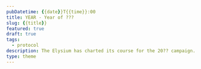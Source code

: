 ```yaml
---
pubDatetime: {{date}}T{{time}}:00
title: YEAR - Year of ???
slug: {{title}}
featured: true
draft: true
tags:
  - protocol
description: The Elysium has charted its course for the 20?? campaign. Quests are locked in, equipment is double-checked, and thrusters are engaged.
type: theme
---
```

